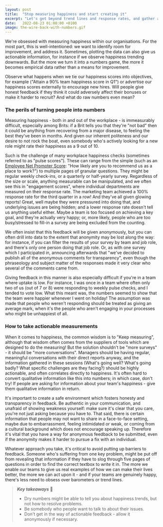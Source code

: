 ```yaml
---
layout: post
title:  "Stop measuring happiness and start creating it"
excerpt: "Let's get beyond trend lines and response rates, and gather actionable data instead."
date:   2022-08-23 01:00:00 +0100
image: the-wire-back-with-numbers.gif
---
```


We're obsessed with measuring happiness within our organisations. For the most part, this is well-intentioned: we want to identify room for improvement, and address it. Sometimes, plotting the data can also give us actionable information, for instance if we observe happiness trending downwards. But the more we turn it into a numbers game, the more it becomes empirical data rather than a means for improvement. 

Observe what happens when we tie our happiness scores into objectives, for example ("Attain a 90% team happiness score in Q1") or advertise our happiness scores externally to encourage new hires. Will people give honest feedback if they think it could adversely affect their bonuses or make it harder to recruit? And what do raw numbers even mean? 

### The perils of turning people into numbers

Measuring happiness - both in and out of the workplace - is immeasurably difficult, especially among Brits: if a Brit tells you that they're "not bad" then it could be anything from recovering from a major disease, to feeling the best they've been in months. And given our inherent politeness and our desire to not rock the boat, even somebody who's actively looking for a new role might rate their happiness as a 9 out of 10.

Such is the challenge of many workplace happiness checks (sometimes referred to as "pulse scores"). These can range from the simple (such as an [Employee Net Promoter Score](https://www.questionpro.com/blog/employee-net-promoter-score-enps/): "How likely are you to recommend us as a place to work?") to multiple pages of granular questions. They might be regular weekly check-ins, or a quarterly or half-yearly survey. Regardless of the size or scale, anything measurable can be manipulated, and we often see this in "engagement scores", where individual departments are measured on their response rate. The marketing team achieved a 100% response rate for the third quarter in a row! And they've all given glowing reports! Great, well maybe they were pressured into doing that, and underlying issues are being hidden; and a lower response rate doesn't tell us anything useful either. Maybe a team is too focused on achieving a key goal, and they're actually very happy; or, more likely, people who are too busy/stressed to fill-in a survey are being excluded from the counting.

We often insist that this feedback will be given anonymously, but you can often drill into data to the extent that anonymity may be lost along the way: for instance, if you can filter the results of your survey by team and job role, and there's only one person doing that job role. Or, as with one survey which I participated in, announcing afterwards that "we've decided to publish all of the anonymous comments for transparency", even though the phraseology and subject matter of the responses made it very clear who several of the comments came from.

Giving feedback in this manner is also especially difficult if you're in a team where uptake is low. For instance, I was once in a team where often only two of us (out of 7 or 8) were responding to weekly pulse checks, and I tended to vote low. What this meant was, the numbers seemed to show that the team were happier whenever I went on holiday! The assumption was made that people who weren't responding should be treated as giving an average mark, when it's the people who aren't engaging in your processes who might be unhappiest of all.

### How to take actionable measurements

When it comes to happiness, the common wisdom is to "Keep measuring", although that wisdom often comes from the suppliers of tools which are designed to do the measuring! But the solution shouldn't be "more surveys" - it should be "more conversations". Managers should be having regular, meaningful conversations with their direct reports anyway, and the information gathered in these sessions (What's going well? What's going badly? What specific challenges are they facing?) should be highly actionable, and often correlates directly to happiness. It's often hard to convert qualitative information like this into numbers; in which case, don't try! If people are asking for information about your team's happiness - give them qualitative information in return.

It's important to create a safe environment which fosters honesty and transparency in feedback. Be authentic in your communication, and unafraid of showing weakness yourself: make sure it's clear that you care, you're not just asking because you have to. That said, there is certain information that people may not want to share in a face-to-face setting, maybe due to embarrassment, feeling intimidated or weak, or coming from a cultural background which does not encourage speaking up. Therefore it's vital that you have a way for anonymous feedback to be submitted, even if the anonymity makes it harder to pursue a fix with an individual.

Whatever approach you take, it's critical to avoid putting up barriers to feedback. Someone who's suffering from one key problem, might be put off from revealing that information if they have to slog through five pages of questions in order to find the correct textbox to write it in. The more we enable our teams to give us real examples of how we can make their lives better, the more we can act upon it - and if your teams are genuinely happy, there's less need to obsess over barometers or trend lines.

> **_Key takeaways_** 📝  
> * Dry numbers might be able to tell you about happiness trends, but not how to resolve problems.
> * Be somebody who people want to talk to about their issues.
> * Don't get in the way of actionable feedback - allow it anonymously if necessary.